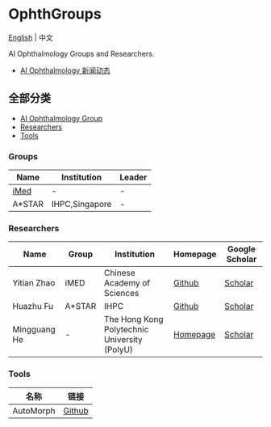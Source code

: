 # OphthGroups
[English](README.md) | 中文

AI Ophthalmology Groups and Researchers.

- [AI Ophthalmology 新闻动态](https://github.com/AIEyeSystem/AIOphthalmologyNews)

## 全部分类
- [AI Ophthalmology Group](#Groups)
- [Researchers](#Researchers)
- [Tools](#Tools)

### Groups
| Name | Institution |Leader |
| ---- |  --- | --- |
|[iMed](https://imed.nimte.ac.cn/)|-|-|
|A*STAR|IHPC,Singapore|-|-|

### Researchers
| Name | Group | Institution | Homepage |Google Scholar|
| ---- | --- | --- | --- | --- |
|Yitian Zhao|iMED |Chinese Academy of Sciences|[Github](https://ytianzhao.github.io/)|[Scholar](https://scholar.google.com/citations?user=8mULu94AAAAJ)|
|Huazhu Fu| A*STAR |IHPC|[Github](https://hzfu.github.io/)|[Scholar](https://scholar.google.com/citations?user=jCvUBYMAAAAJ)|
|Mingguang He|-|The Hong Kong Polytechnic University (PolyU)|[Homepage](https://www.polyu.edu.hk/so/people/academic-staff/mingguang-he/)|[Scholar](https://scholar.google.com.au/citations?user=uVVC9F8AAAAJ)|

### Tools
| 名称 | 链接 | 
| ---- |  --- |
|AutoMorph|[Github](https://github.com/rmaphoh/AutoMorph)|

